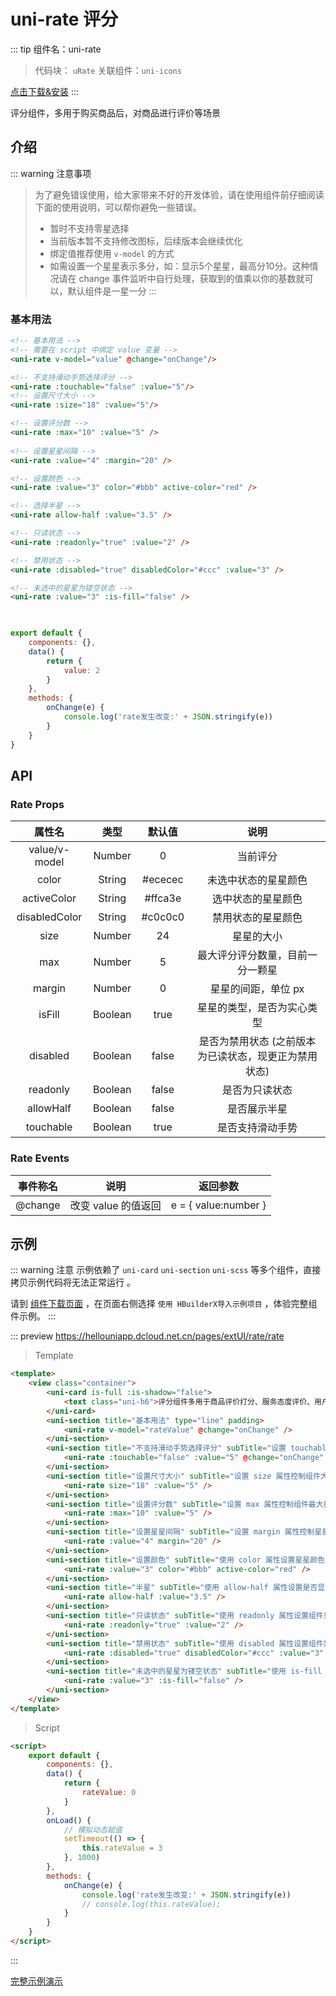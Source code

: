 # uni-rate 评分

::: tip 组件名：uni-rate
> 代码块： `uRate`
> 关联组件：`uni-icons`

[点击下载&安装](https://ext.dcloud.net.cn/plugin?name=uni-rate)
:::

评分组件，多用于购买商品后，对商品进行评价等场景

## 介绍
::: warning 注意事项
> 为了避免错误使用，给大家带来不好的开发体验，请在使用组件前仔细阅读下面的使用说明，可以帮你避免一些错误。
> - 暂时不支持零星选择
> - 当前版本暂不支持修改图标，后续版本会继续优化
> - 绑定值推荐使用 `v-model` 的方式
> - 如需设置一个星星表示多分，如：显示5个星星，最高分10分。这种情况请在 change 事件监听中自行处理，获取到的值乘以你的基数就可以，默认组件是一星一分
:::

### 基本用法 

```html
<!-- 基本用法 -->
<!-- 需要在 script 中绑定 value 变量 -->
<uni-rate v-model="value" @change="onChange"/>

<!-- 不支持滑动手势选择评分 -->
<uni-rate :touchable="false" :value="5"/>
<!-- 设置尺寸大小 -->
<uni-rate :size="18" :value="5"/>

<!-- 设置评分数 -->
<uni-rate :max="10" :value="5" />
	
<!-- 设置星星间隔 -->
<uni-rate :value="4" :margin="20" />	

<!-- 设置颜色 -->
<uni-rate :value="3" color="#bbb" active-color="red" />

<!-- 选择半星 -->
<uni-rate allow-half :value="3.5" />

<!-- 只读状态 -->
<uni-rate :readonly="true" :value="2" />

<!-- 禁用状态 -->
<uni-rate :disabled="true" disabledColor="#ccc" :value="3" />

<!-- 未选中的星星为镂空状态 -->
<uni-rate :value="3" :is-fill="false" />
			 
```

```javascript

export default {
	components: {},
	data() {
		return {
			value: 2
		}
	},
	methods: {
		onChange(e) {
			console.log('rate发生改变:' + JSON.stringify(e))
		}
	}
}

```

## API
### Rate Props

|属性名|类型|默认值|说明|
|:-:|:-:|:-:|:-:	|
|value/v-model|Number| 0|当前评分|
|color|String| #ececec|未选中状态的星星颜色|
|activeColor|String| #ffca3e	|选中状态的星星颜色|
|disabledColor|String| #c0c0c0|禁用状态的星星颜色|
|size|Number| 24|星星的大小|
|max|Number| 5|	最大评分评分数量，目前一分一颗星|
|margin|	Number| 0|星星的间距，单位 px|
|isFill|Boolean| true|星星的类型，是否为实心类型|
|disabled|Boolean| false|是否为禁用状态 (之前版本为已读状态，现更正为禁用状态)|
|readonly|Boolean| false|是否为只读状态|
|allowHalf|Boolean| false|是否展示半星|
|touchable|Boolean| true|是否支持滑动手势|

### Rate Events

|事件称名|说明|返回参数|
|:-:|:-:|:-:	|
|@change|改变 value 的值返回|	e = { value:number }|	


## 示例
::: warning 注意
示例依赖了 `uni-card` `uni-section` `uni-scss` 等多个组件，直接拷贝示例代码将无法正常运行 。

请到 [组件下载页面](https://ext.dcloud.net.cn/plugin?name=uni-rate) ，在页面右侧选择 `使用 HBuilderX导入示例项目` ，体验完整组件示例。
:::

::: preview https://hellouniapp.dcloud.net.cn/pages/extUI/rate/rate
> Template
``` html
<template>
	<view class="container">
		<uni-card is-full :is-shadow="false">
			<text class="uni-h6">评分组件多用于商品评价打分、服务态度评价、用户满意度等场景。</text>
		</uni-card>
		<uni-section title="基本用法" type="line" padding>
			<uni-rate v-model="rateValue" @change="onChange" />
		</uni-section>
		<uni-section title="不支持滑动手势选择评分" subTitle="设置 touchable 属性控制是否开启手势选择" type="line" padding>
			<uni-rate :touchable="false" :value="5" @change="onChange" />
		</uni-section>
		<uni-section title="设置尺寸大小" subTitle="设置 size 属性控制组件大小" type="line" padding>
			<uni-rate size="18" :value="5" />
		</uni-section>
		<uni-section title="设置评分数" subTitle="设置 max 属性控制组件最大星星数量" type="line" padding>
			<uni-rate :max="10" :value="5" />
		</uni-section>
		<uni-section title="设置星星间隔" subTitle="设置 margin 属性控制星星间隔" type="line" padding>
			<uni-rate :value="4" margin="20" />
		</uni-section>
		<uni-section title="设置颜色" subTitle="使用 color 属性设置星星颜色" type="line" padding>
			<uni-rate :value="3" color="#bbb" active-color="red" />
		</uni-section>
		<uni-section title="半星" subTitle="使用 allow-half 属性设置是否显示半星" type="line" padding>
			<uni-rate allow-half :value="3.5" />
		</uni-section>
		<uni-section title="只读状态" subTitle="使用 readonly 属性设置组件只读" type="line" padding>
			<uni-rate :readonly="true" :value="2" />
		</uni-section>
		<uni-section title="禁用状态" subTitle="使用 disabled 属性设置组件禁用" type="line" padding>
			<uni-rate :disabled="true" disabledColor="#ccc" :value="3" />
		</uni-section>
		<uni-section title="未选中的星星为镂空状态" subTitle="使用 is-fill 属性设置星星镂空" type="line" padding>
			<uni-rate :value="3" :is-fill="false" />
		</uni-section>
	</view>
</template>
``` 

> Script
``` html
<script>
	export default {
		components: {},
		data() {
			return {
				rateValue: 0
			}
		},
		onLoad() {
			// 模拟动态赋值
			setTimeout(() => {
				this.rateValue = 3
			}, 1000)
		},
		methods: {
			onChange(e) {
				console.log('rate发生改变:' + JSON.stringify(e))
				// console.log(this.rateValue);
			}
		}
	}
</script>

```
:::

[完整示例演示](https://hellouniapp.dcloud.net.cn/pages/extUI/rate/rate)